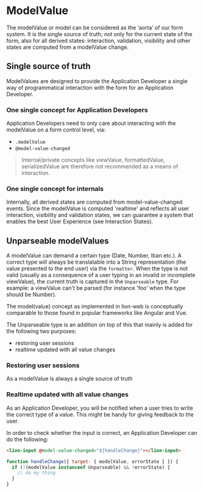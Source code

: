 # ModelValue

The modelValue or model can be considered as the ‘aorta’ of our form system.
It is the single source of truth; not only for the current state
of the form, also for all derived states: interaction, validation, visibility and other states are
computed from a modelValue change.

## Single source of truth
ModelValues are designed to provide the Application Developer a single way of programmatical
interaction with the form for an Application Developer.

### One single concept for Application Developers
Application Developers need to only care about interacting with the modelValue on a form control
level, via:
- `.modelValue`
- `@model-value-changed`

> Internal/private concepts like viewValue, formattedValue, serializedValue are therefore not
recommended as a means of interaction.

### One single concept for internals
Internally, all derived states are computed from model-value-changed events.
Since the modelValue is computed 'realtime' and reflects all user interaction, visibility and
validation states, we can guarantee a system that enables the best User Experience
(see Interaction States).


## Unparseable modelValues
A modelValue can demand a certain type (Date, Number, Iban etc.). A correct type will always be
translatable into a String representation (the value presented to the end user) via the `formatter`.
When the type is not valid (usually as a consequence of a user typing in an invalid or incomplete
viewValue), the current truth is captured in the `Unparseable` type.
For example: a viewValue can't be parsed (for instance 'foo' when the type should be Number).

The model(value) concept as implemented in lion-web is conceptually comparable to those found in
popular frameworks like Angular and Vue.

The Unparseable type is an addition on top of this that mainly is added for the following two
purposes:
- restoring user sessions
- realtime updated with all value changes

### Restoring user sessions
As a modelValue is always a single source of truth

### Realtime updated with all value changes
As an Application Developer, you will be notified when a user tries to write the correct type of
a value. This might be handy for giving feedback to the user.

In order to check whether the input is correct, an Application Developer can do the following:

```html
<lion-input @model-value-changed="${handleChange}"></lion-input>
```

```js
function handleChange({ target: { modelValue, errorState } }) {
  if (!(modelValue instanceof Unparseable) && !errorState) {
    // do my thing
  }
}
```

